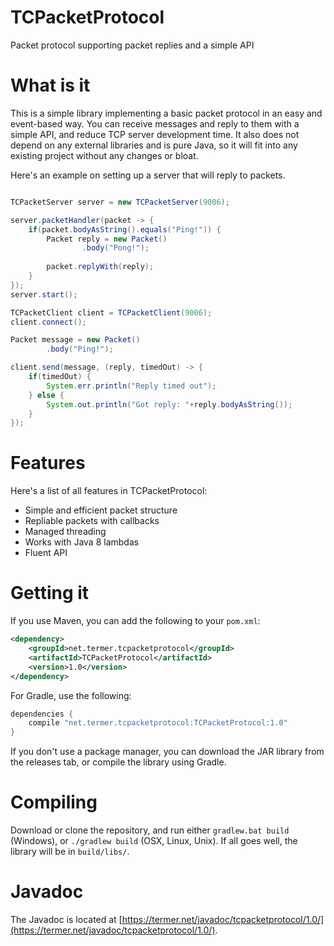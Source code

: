 # TCPacketProtocol
Packet protocol supporting packet replies and a simple API

# What is it
This is a simple library implementing a basic packet protocol in an easy and event-based way.
You can receive messages and reply to them with a simple API, and reduce TCP server development time.
It also does not depend on any external libraries and is pure Java, so it will fit into any existing project without any changes or bloat.

Here's an example on setting up a server that will reply to packets.

```java

TCPacketServer server = new TCPacketServer(9006);

server.packetHandler(packet -> {
	if(packet.bodyAsString().equals("Ping!")) {
		Packet reply = new Packet()
				.body("Pong!");
		
		packet.replyWith(reply);
	}
});
server.start();

TCPacketClient client = TCPacketClient(9006);
client.connect();

Packet message = new Packet()
		.body("Ping!");

client.send(message, (reply, timedOut) -> {
	if(timedOut) {
		System.err.println("Reply timed out");
	} else {
		System.out.println("Got reply: "+reply.bodyAsString());
	}
});
```

# Features
Here's a list of all features in TCPacketProtocol:

 - Simple and efficient packet structure
 - Repliable packets with callbacks
 - Managed threading
 - Works with Java 8 lambdas
 - Fluent API

# Getting it
If you use Maven, you can add the following to your `pom.xml`:

```xml
<dependency>
	<groupId>net.termer.tcpacketprotocol</groupId>
	<artifactId>TCPacketProtocol</artifactId>
	<version>1.0</version>
</dependency>
```

For Gradle, use the following:

```groovy
dependencies {
    compile "net.termer.tcpacketprotocol:TCPacketProtocol:1.0"
}
```

If you don't use a package manager, you can download the JAR library from the releases tab, or compile the library using Gradle.

# Compiling
Download or clone the repository, and run either `gradlew.bat build` (Windows), or `./gradlew build` (OSX, Linux, Unix).
If all goes well, the library will be in `build/libs/`.

# Javadoc
The Javadoc is located at [https://termer.net/javadoc/tcpacketprotocol/1.0/](https://termer.net/javadoc/tcpacketprotocol/1.0/).